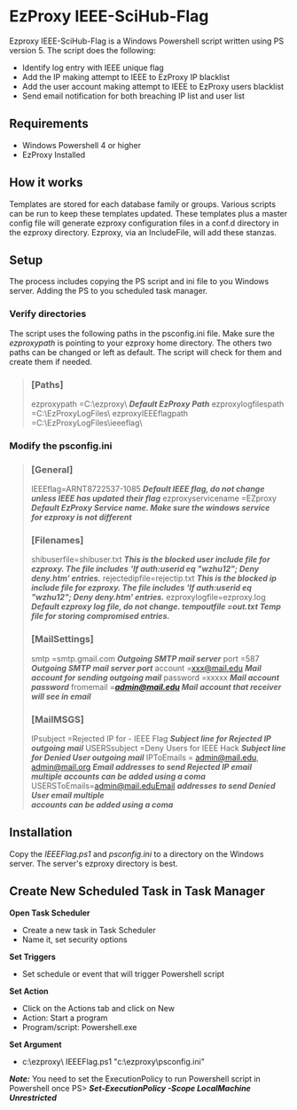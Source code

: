 # EzProxy IEEE-SciHub-Flag

Ezproxy IEEE-SciHub-Flag is a Windows Powershell script written using PS version 5. The script does the following:

- Identify log entry with IEEE unique flag
- Add the IP making attempt to IEEE to EzProxy IP blacklist
- Add the user account making attempt to IEEE to EzProxy users blacklist
- Send email notification for both breaching IP list and user list

## Requirements

- Windows Powershell 4 or higher
- EzProxy Installed

## **How it works**

Templates are stored for each database family or groups. Various scripts can be run to keep these templates updated. These templates plus a master config file will generate ezproxy configuration files in a conf.d directory in the ezproxy directory. Ezproxy, via an IncludeFile, will add these stanzas.

## **Setup**

The process includes copying the PS script and ini file to you Windows server. Adding the PS to you scheduled task manager.

### **Verify directories**

The script uses the following paths in the psconfig.ini file.
Make sure the _ezproxypath_ is pointing to your ezproxy home directory. The others two paths can be changed or left as default. The script will check for them and create them if needed.

> ### **[Paths]**
> ezproxypath =C:\ezproxy\   ***Default EzProxy Path*** 
> ezproxylogfilespath =C:\EzProxyLogFiles\ 
> ezproxyIEEEflagpath =C:\EzProxyLogFiles\ieeeflag\



### **Modify the psconfig.ini**

> ### **[General]** 
> IEEEflag=ARNT8722537-1085 ***Default IEEE flag, do not change unless IEEE has updated their flag***
>ezproxyservicename =EZproxy ***Default EzProxy Service name. Make sure the windows service***                                      
> ***for ezproxy is not different***
> 
> ### **[Filenames]**
> shibuserfile=shibuser.txt ***This is the blocked user include file for***
> ***ezproxy. The file includes*** ***&#39;If auth:userid eq &quot;wzhu12&quot;; Deny deny.htm&#39; entries.***
> rejectedipfile=rejectip.txt ***This is the blocked ip include file for ezproxy. The file includes &#39;_If auth:userid eq &quot;wzhu12&quot;; Deny deny.htm&#39;_ entries.*** 
> ezproxylogfile=ezproxy.log ***Default ezproxy log file, do not change. tempoutfile =out.txt Temp file for storing compromised entries.***
> 
> ### **[MailSettings]** 
> smtp =smtp.gmail.com ***Outgoing SMTP mail server***
> port =587 ***Outgoing SMTP mail server port***
> account =xxx@mail.edu ***Mail account for sending outgoing mail***
> password =xxxxx ***Mail account password***
> fromemail =***admin@mail.edu Mail account that receiver will see in email***
> 
> ### **[MailMSGS]** 
> IPsubject =Rejected IP for - IEEE Flag ***Subject line for Rejected IP outgoing mail***
> USERSsubject =Deny Users for IEEE Hack ***Subject line for Denied User outgoing mail***
> IPToEmails = admin@mail.edu, admin@mail.org ***Email addresses to send Rejected IP email***                             
> ***multiple accounts can be added using a coma***
> USERSToEmails=admin@mail.eduEmail ***addresses to send Denied User email multiple***                                                       
> ***accounts can be added using a coma***

## **Installation**

Copy the _IEEEFlag.ps1_ and _psconfig.ini_ to a directory on the Windows server. The server&#39;s ezproxy directory is best.

## **Create New Scheduled Task in Task Manager**
**Open Task Scheduler**
 - Create a new task in Task Scheduler 
 - Name it, set security options

**Set Triggers**
 - Set schedule or event that will trigger Powershell script

**Set Action** 
 - Click on the Actions tab and click on New 
 - Action: Start a program
 - Program/script: Powershell.exe

**Set Argument**  
 - c:\ezproxy\ IEEEFlag.ps1 "c:\ezproxy\psconfig.ini"

***Note:***
You need to set the ExecutionPolicy to run Powershell script in Powershell once
PS> ***Set-ExecutionPolicy -Scope LocalMachine Unrestricted*** 


